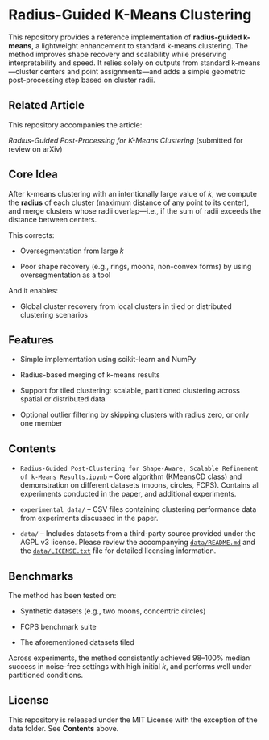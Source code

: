# Radius-Guided K-Means Clustering

This repository provides a reference implementation of **radius-guided k-means**, a lightweight enhancement to standard k-means clustering. The method improves shape recovery and scalability while preserving interpretability and speed. It relies solely on outputs from standard k-means—cluster centers and point assignments—and adds a simple geometric post-processing step based on cluster radii.

## Related Article

This repository accompanies the article:

*Radius-Guided Post-Processing for K-Means Clustering*  (submitted for review on arXiv)

## Core Idea

After k-means clustering with an intentionally large value of *k*, we compute the **radius** of each cluster (maximum distance of any point to its center), and merge clusters whose radii overlap—i.e., if the sum of radii exceeds the distance between centers.

This corrects:

- Oversegmentation from large *k*

- Poor shape recovery (e.g., rings, moons, non-convex forms) by using oversegmentation as a tool

And it enables:

- Global cluster recovery from local clusters in tiled or distributed clustering scenarios

## Features

- Simple implementation using scikit-learn and NumPy

- Radius-based merging of k-means results

- Support for tiled clustering: scalable, partitioned clustering across spatial or distributed data

- Optional outlier filtering by skipping clusters with radius zero, or only one member

## Contents

- `Radius-Guided Post-Clustering for Shape-Aware, Scalable Refinement of k-Means Results.ipynb` – Core algorithm (KMeansCD class) and demonstration on different datasets (moons, circles, FCPS). Contains all experiments conducted in the paper, and additional experiments.

- `experimental_data/` – CSV files containing clustering performance data from experiments discussed in the paper.

- `data/` – Includes datasets from a third-party source provided under the AGPL v3 license. Please review the accompanying [`data/README.md`](data/README.md) and the [`data/LICENSE.txt`](data/LICENSE.txt) file for detailed licensing information.

## Benchmarks

The method has been tested on:

- Synthetic datasets (e.g., two moons, concentric circles)

- FCPS benchmark suite

- The aforementioned datasets tiled

Across experiments, the method consistently achieved 98–100% median success in noise-free settings with high initial *k*, and performs well under partitioned conditions.

## License

This repository is released under the MIT License with the exception of the data folder. See **Contents** above.
